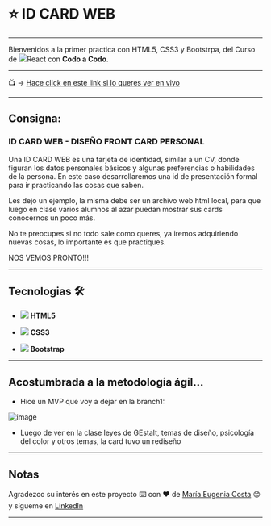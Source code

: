 # :star: ID CARD WEB

---

Bienvenidos a la primer practica con HTML5, CSS3 y Bootstrpa, del Curso de <img src="https://img.icons8.com/bubbles/30/null/react.png"/>React con **Codo a Codo**.


---

:tv: -> [Hace click en este link si lo queres ver en vivo](eugenia1984.github.io/id-car-web/)

---
## Consigna:

### ID CARD WEB - DISEÑO FRONT CARD PERSONAL

Una ID CARD WEB es una tarjeta de identidad, similar a un CV, donde figuran los datos personales básicos y algunas preferencias o habilidades de la persona. En este caso desarrollaremos una id de presentación formal para ir practicando las cosas que saben.

Les dejo un ejemplo, la misma debe ser un archivo web html local, para que luego en clase varios alumnos al azar puedan mostrar sus cards conocernos un poco más.

No te preocupes si no todo sale como queres, ya iremos adquiriendo nuevas cosas, lo importante es que practiques.

NOS VEMOS PRONTO!!!


---

## Tecnologias 🛠️

- <img src="https://img.icons8.com/color/30/null/html-5--v1.png"/>   **HTML5** 

- <img src="https://img.icons8.com/color/30/null/css3.png"/>  **CSS3**

- <img src="https://img.icons8.com/color/30/null/bootstrap.png"/>  **Bootstrap**

---


## Acostumbrada a la metodologia ágil...

- Hice un MVP que voy a dejar en la branch1:

![image](https://user-images.githubusercontent.com/72580574/223603746-0bc9019d-4741-421b-bb6c-7b19258e4658.png)

- Luego de ver en la clase leyes de GEstalt, temas de diseño, psicología del color y otros temas, la card tuvo un rediseño

---


## Notas


Agradezco su interés en este proyecto ⌨️ con ❤️ de [María Eugenia Costa](https://github.com/eugenia1984) 😊 y sígueme en [LinkedIn](http://www.linkedin.com/in/maríaeugeniacosta)



---





